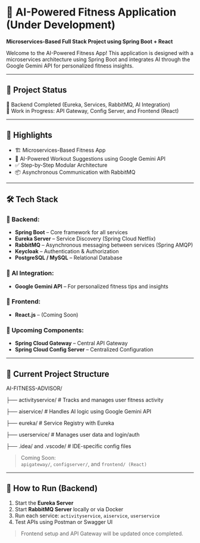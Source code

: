 # 🧠 AI-Powered Fitness Application (Under Development)
**Microservices-Based Full Stack Project using Spring Boot + React**

Welcome to the AI-Powered Fitness App! This application is designed with a microservices architecture using Spring Boot and integrates AI through the Google Gemini API for personalized fitness insights.

---

## 🚀 Project Status
🚧 Backend Completed (Eureka, Services, RabbitMQ, AI Integration)  
🧩 Work in Progress: API Gateway, Config Server, and Frontend (React)

---

## 📌 Highlights

- 🏗️ Microservices-Based Fitness App
- 🤖 AI-Powered Workout Suggestions using Google Gemini API
- ✅ Step-by-Step Modular Architecture
- 📦 Asynchronous Communication with RabbitMQ

---

## 🛠 Tech Stack

### 🔹 Backend:
- **Spring Boot** – Core framework for all services
- **Eureka Server** – Service Discovery (Spring Cloud Netflix)
- **RabbitMQ** – Asynchronous messaging between services (Spring AMQP)
- **Keycloak** – Authentication & Authorization
- **PostgreSQL / MySQL** – Relational Database

### 🔹 AI Integration:
- **Google Gemini API** – For personalized fitness tips and insights

### 🔹 Frontend:
- **React.js** – (Coming Soon)

### 🔹 Upcoming Components:
- **Spring Cloud Gateway** – Central API Gateway
- **Spring Cloud Config Server** – Centralized Configuration

---

## 📂 Current Project Structure

AI-FITNESS-ADVISOR/

├── activityservice/ # Tracks and manages user fitness activity

├── aiservice/ # Handles AI logic using Google Gemini API

├── eureka/ # Service Registry with Eureka

├── userservice/ # Manages user data and login/auth

├── .idea/ and .vscode/ # IDE-specific config files



> Coming Soon:  
> `apigateway/`, `configserver/`, and `frontend/ (React)`

---

## 🔧 How to Run (Backend)

1. Start the **Eureka Server**
2. Start **RabbitMQ Server** locally or via Docker
3. Run each service: `activityservice`, `aiservice`, `userservice`
4. Test APIs using Postman or Swagger UI

> Frontend setup and API Gateway will be updated once completed.


